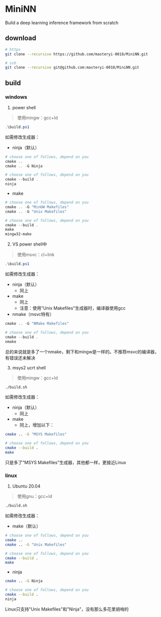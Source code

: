 # MiniNN

Build a deep learning inference framework from scratch

## download

```sh
# https
git clone --recursive https://github.com/masteryi-0018/MiniNN.git

# ssh
git clone --recursive git@github.com:masteryi-0018/MiniNN.git
```

## build

### windows

1. power shell

> 使用mingw：gcc+ld

```ps1
.\build.ps1
```

如需修改生成器：

- ninja（默认）

```ps1
# choose one of follows, depend on you
cmake ..
cmake .. -G Ninja

# choose one of follows, depend on you
cmake --build .
ninja
```

- make

```ps1
# choose one of follows, depend on you
cmake .. -G "MinGW Makefiles"
cmake .. -G "Unix Makefiles"

# choose one of follows, depend on you
cmake --build .
make
mingw32-make
```

2. VS power shell中

> 使用msvc：cl+link

```ps1
.\build.ps1
```

如需修改生成器：

- ninja（默认）
  - 同上
- make
  - 同上
  - 注意：使用"Unix Makefiles"生成器时，编译器使用gcc
- nmake（msvc特有）

```ps1
cmake .. -G "NMake Makefiles"

# choose one of follows, depend on you
cmake --build .
nmake
```

总的来说就是多了一个nmake，剩下和mingw是一样的。不推荐msvc的编译器，有错误还未解决

3. msys2 ucrt shell

> 使用mingw：gcc+ld

```sh
./build.sh
```

如需修改生成器：

- ninja（默认）
  - 同上
- make
  - 同上，增加以下：

```sh
cmake .. -G "MSYS Makefiles"

# choose one of follows, depend on you
cmake --build .
make
```

只是多了"MSYS Makefiles"生成器，其他都一样，更接近Linux

### linux

1. Ubuntu 20.04

> 使用gnu：gcc+ld

```sh
./build.sh
```

如需修改生成器：

- make（默认）

```sh
# choose one of follows, depend on you
cmake ..
cmake .. -G "Unix Makefiles"

# choose one of follows, depend on you
cmake --build .
make
```

- ninja

```sh
cmake .. -G Ninja

# choose one of follows, depend on you
cmake --build .
ninja
```

Linux只支持"Unix Makefiles"和"Ninja"，没有那么多花里胡哨的